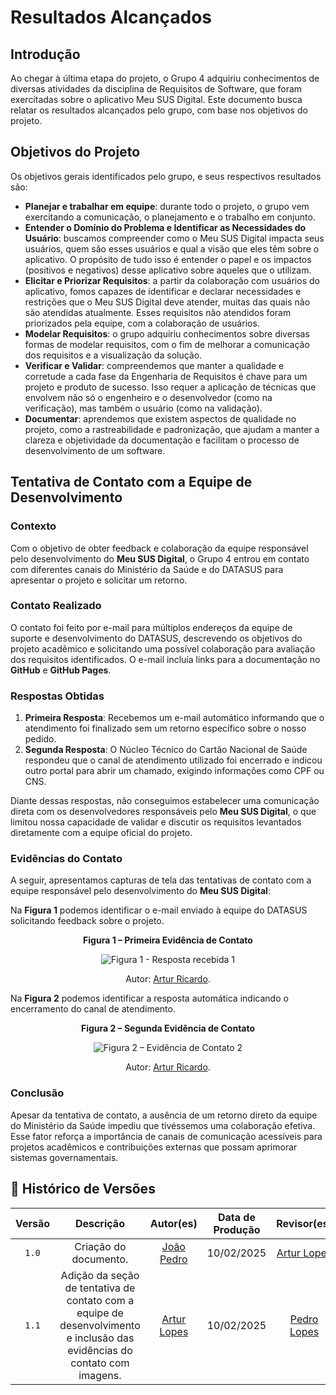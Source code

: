 # Resultados Alcançados

## Introdução

Ao chegar à última etapa do projeto, o Grupo 4 adquiriu conhecimentos de diversas atividades da disciplina de Requisitos de Software, que foram exercitadas sobre o aplicativo Meu SUS Digital. Este documento busca relatar os resultados alcançados pelo grupo, com base nos objetivos do projeto.

## Objetivos do Projeto

Os objetivos gerais identificados pelo grupo, e seus respectivos resultados são:

- **Planejar e trabalhar em equipe**: durante todo o projeto, o grupo vem exercitando a comunicação, o planejamento e o trabalho em conjunto.
- **Entender o Domínio do Problema e Identificar as Necessidades do Usuário**: buscamos compreender como o Meu SUS Digital impacta seus usuários, quem são esses usuários e qual a visão que eles têm sobre o aplicativo. O propósito de tudo isso é entender o papel e os impactos (positivos e negativos) desse aplicativo sobre aqueles que o utilizam.
- **Elicitar e Priorizar Requisitos**: a partir da colaboração com usuários do aplicativo, fomos capazes de identificar e declarar necessidades e restrições que o Meu SUS Digital deve atender, muitas das quais não são atendidas atualmente. Esses requisitos não atendidos foram priorizados pela equipe, com a colaboração de usuários.
- **Modelar Requisitos**: o grupo adquiriu conhecimentos sobre diversas formas de modelar requisitos, com o fim de melhorar a comunicação dos requisitos e a visualização da solução.
- **Verificar e Validar**: compreendemos que manter a qualidade e corretude a cada fase da Engenharia de Requisitos é chave para um projeto e produto de sucesso. Isso requer a aplicação de técnicas que envolvem não só o engenheiro e o desenvolvedor (como na verificação), mas também o usuário (como na validação).
- **Documentar**: aprendemos que existem aspectos de qualidade no projeto, como a rastreabilidade e padronização, que ajudam a manter a clareza e objetividade da documentação e facilitam o processo de desenvolvimento de um software.

## Tentativa de Contato com a Equipe de Desenvolvimento

### Contexto

Com o objetivo de obter feedback e colaboração da equipe responsável pelo desenvolvimento do **Meu SUS Digital**, o Grupo 4 entrou em contato com diferentes canais do Ministério da Saúde e do DATASUS para apresentar o projeto e solicitar um retorno.

### Contato Realizado

O contato foi feito por e-mail para múltiplos endereços da equipe de suporte e desenvolvimento do DATASUS, descrevendo os objetivos do projeto acadêmico e solicitando uma possível colaboração para avaliação dos requisitos identificados. O e-mail incluía links para a documentação no **GitHub** e **GitHub Pages**.

### Respostas Obtidas

1. **Primeira Resposta**: Recebemos um e-mail automático informando que o atendimento foi finalizado sem um retorno específico sobre o nosso pedido.
2. **Segunda Resposta**: O Núcleo Técnico do Cartão Nacional de Saúde respondeu que o canal de atendimento utilizado foi encerrado e indicou outro portal para abrir um chamado, exigindo informações como CPF ou CNS.

Diante dessas respostas, não conseguimos estabelecer uma comunicação direta com os desenvolvedores responsáveis pelo **Meu SUS Digital**, o que limitou nossa capacidade de validar e discutir os requisitos levantados diretamente com a equipe oficial do projeto.

### Evidências do Contato

A seguir, apresentamos capturas de tela das tentativas de contato com a equipe responsável pelo desenvolvimento do **Meu SUS Digital**:

Na **Figura 1** podemos identificar o e-mail enviado à equipe do DATASUS solicitando feedback sobre o projeto.


<div align="center">
    <p><strong>Figura 1 – Primeira Evidência de Contato</strong></p>
</div>

<center>

![Figura 1 - Resposta recebida 1](../imagens/primeira-evidencia-de-contato.png)

</center>

<div align="center">
    <p>Autor: <a href="https://github.com/algorithmorphic">Artur Ricardo</a>.</p>
</div>

Na **Figura 2** podemos identificar a resposta automática indicando o encerramento do canal de atendimento.


<div align="center">
    <p><strong>Figura 2 – Segunda Evidência de Contato</strong></p>
</div>

<center>

![Figura 2 – Evidência de Contato 2](../imagens/segunda-evidencia-de-contato.png)

</center>

<div align="center">
    <p>Autor: <a href="https://github.com/algorithmorphic">Artur Ricardo</a>.</p>
</div>

### Conclusão

Apesar da tentativa de contato, a ausência de um retorno direto da equipe do Ministério da Saúde impediu que tivéssemos uma colaboração efetiva. Esse fator reforça a importância de canais de comunicação acessíveis para projetos acadêmicos e contribuições externas que possam aprimorar sistemas governamentais.

## 📑 Histórico de Versões
| Versão | Descrição | Autor(es) | Data de Produção | Revisor(es) | Data de Revisão |   
|:------:|:-------------------------------:|:--------------:|:--------------:|:-------------:|:---------------------:|
|  `1.0`  | Criação do documento. |[João Pedro](https://github.com/JoosPerro)| 10/02/2025  | [Artur Lopes](https://github.com/algorithmorphic) | 10/02/2025 |
|  `1.1`  | Adição da seção de tentativa de contato com a equipe de desenvolvimento e inclusão das evidências do contato com imagens. |[Artur Lopes](https://github.com/algorithmorphic) | 10/02/2025 | [Pedro Lopes](https://github.com/pLopess) | 10/02/2025 |
